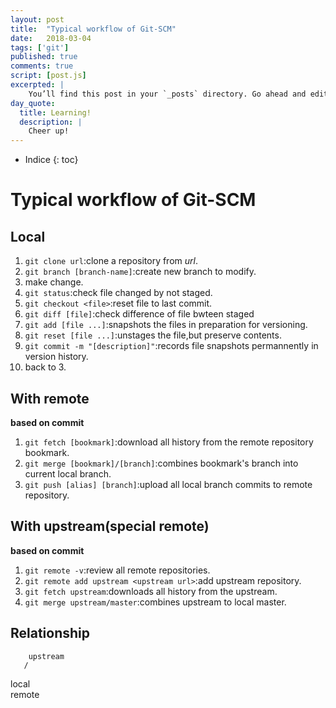 ```yaml
---
layout: post
title:  "Typical workflow of Git-SCM"
date:   2018-03-04 
tags: ['git']
published: true
comments: true
script: [post.js]
excerpted: |
    You’ll find this post in your `_posts` directory. Go ahead and edit it and re-build the site ...
day_quote:
  title: Learning!
  description: |
    Cheer up!
---
```


* Indice
{: toc}

# Typical workflow of Git-SCM 

## Local
  1. `git clone url`:clone a repository from *url*.
  2. `git branch [branch-name]`:create new branch to modify. 
  3. make change.
  4. `git status`:check file changed by not staged.
  5. `git checkout <file>`:reset file to last commit.
  6. `git diff [file]`:check difference of file bwteen staged
  7. `git add [file ...]`:snapshots the files in preparation for versioning.
  8. `git reset [file ...]`:unstages the file,but preserve contents. 
  9. `git commit -m "[description]"`:records file snapshots permannently in version history.
  10. back to 3.

## With remote

  **based on commit**
  1. `git fetch [bookmark]`:download all history from the remote repository bookmark.
  2. `git merge [bookmark]/[branch]`:combines bookmark's branch into current local branch.
  3. `git push [alias] [branch]`:upload all local branch commits to remote repository. 

## With upstream(special remote)

  **based on commit**
  1. `git remote -v`:review all remote repositories.
  2. `git remote add upstream <upstream url>`:add upstream repository.
  3. `git fetch upstream`:downloads all history from the upstream.
  4. `git merge upstream/master`:combines upstream to local master.


## Relationship

        upstream
       /
  local
       \
        remote

